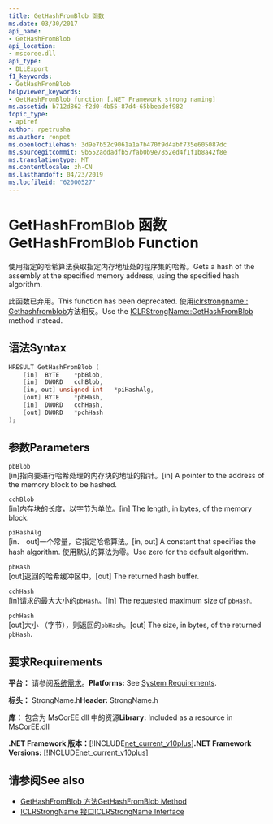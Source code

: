 ```yaml
---
title: GetHashFromBlob 函数
ms.date: 03/30/2017
api_name:
- GetHashFromBlob
api_location:
- mscoree.dll
api_type:
- DLLExport
f1_keywords:
- GetHashFromBlob
helpviewer_keywords:
- GetHashFromBlob function [.NET Framework strong naming]
ms.assetid: b712d862-f2d0-4b55-87d4-65bbeadef982
topic_type:
- apiref
author: rpetrusha
ms.author: ronpet
ms.openlocfilehash: 3d9e7b52c9061a1a7b470f9d4abf735e605087dc
ms.sourcegitcommit: 9b552addadfb57fab0b9e7852ed4f1f1b8a42f8e
ms.translationtype: MT
ms.contentlocale: zh-CN
ms.lasthandoff: 04/23/2019
ms.locfileid: "62000527"
---
```

# <a name="gethashfromblob-function"></a><span data-ttu-id="5d88a-102">GetHashFromBlob 函数</span><span class="sxs-lookup"><span data-stu-id="5d88a-102">GetHashFromBlob Function</span></span>

<span data-ttu-id="5d88a-103">使用指定的哈希算法获取指定内存地址处的程序集的哈希。</span><span class="sxs-lookup"><span data-stu-id="5d88a-103">Gets a hash of the assembly at the specified memory address, using the specified hash algorithm.</span></span>

<span data-ttu-id="5d88a-104">此函数已弃用。</span><span class="sxs-lookup"><span data-stu-id="5d88a-104">This function has been deprecated.</span></span> <span data-ttu-id="5d88a-105">使用[iclrstrongname:: Gethashfromblob](../../../../docs/framework/unmanaged-api/hosting/iclrstrongname-gethashfromblob-method.md)方法相反。</span><span class="sxs-lookup"><span data-stu-id="5d88a-105">Use the [ICLRStrongName::GetHashFromBlob](../../../../docs/framework/unmanaged-api/hosting/iclrstrongname-gethashfromblob-method.md) method instead.</span></span>

## <a name="syntax"></a><span data-ttu-id="5d88a-106">语法</span><span class="sxs-lookup"><span data-stu-id="5d88a-106">Syntax</span></span>

```cpp
HRESULT GetHashFromBlob (
    [in]  BYTE    *pbBlob,
    [in]  DWORD   cchBlob,
    [in, out] unsigned int   *piHashAlg,
    [out] BYTE    *pbHash,
    [in]  DWORD   cchHash,
    [out] DWORD   *pchHash
);
```

## <a name="parameters"></a><span data-ttu-id="5d88a-107">参数</span><span class="sxs-lookup"><span data-stu-id="5d88a-107">Parameters</span></span>

`pbBlob`\
<span data-ttu-id="5d88a-108">[in]指向要进行哈希处理的内存块的地址的指针。</span><span class="sxs-lookup"><span data-stu-id="5d88a-108">[in] A pointer to the address of the memory block to be hashed.</span></span>

`cchBlob`\
<span data-ttu-id="5d88a-109">[in]内存块的长度，以字节为单位。</span><span class="sxs-lookup"><span data-stu-id="5d88a-109">[in] The length, in bytes, of the memory block.</span></span>

`piHashAlg`\
<span data-ttu-id="5d88a-110">[in、 out]一个常量，它指定哈希算法。</span><span class="sxs-lookup"><span data-stu-id="5d88a-110">[in, out] A constant that specifies the hash algorithm.</span></span> <span data-ttu-id="5d88a-111">使用默认的算法为零。</span><span class="sxs-lookup"><span data-stu-id="5d88a-111">Use zero for the default algorithm.</span></span>

`pbHash`\
<span data-ttu-id="5d88a-112">[out]返回的哈希缓冲区中。</span><span class="sxs-lookup"><span data-stu-id="5d88a-112">[out] The returned hash buffer.</span></span>

`cchHash`\
<span data-ttu-id="5d88a-113">[in]请求的最大大小的`pbHash`。</span><span class="sxs-lookup"><span data-stu-id="5d88a-113">[in] The requested maximum size of `pbHash`.</span></span>

`pchHash`\
<span data-ttu-id="5d88a-114">[out]大小 （字节），则返回的`pbHash`。</span><span class="sxs-lookup"><span data-stu-id="5d88a-114">[out] The size, in bytes, of the returned `pbHash`.</span></span>

## <a name="requirements"></a><span data-ttu-id="5d88a-115">要求</span><span class="sxs-lookup"><span data-stu-id="5d88a-115">Requirements</span></span>

<span data-ttu-id="5d88a-116">**平台：** 请参阅[系统需求](../../../../docs/framework/get-started/system-requirements.md)。</span><span class="sxs-lookup"><span data-stu-id="5d88a-116">**Platforms:** See [System Requirements](../../../../docs/framework/get-started/system-requirements.md).</span></span>

<span data-ttu-id="5d88a-117">**标头：** StrongName.h</span><span class="sxs-lookup"><span data-stu-id="5d88a-117">**Header:** StrongName.h</span></span>

<span data-ttu-id="5d88a-118">**库：** 包含为 MsCorEE.dll 中的资源</span><span class="sxs-lookup"><span data-stu-id="5d88a-118">**Library:** Included as a resource in MsCorEE.dll</span></span>

<span data-ttu-id="5d88a-119">**.NET Framework 版本：**[!INCLUDE[net_current_v10plus](../../../../includes/net-current-v10plus-md.md)]</span><span class="sxs-lookup"><span data-stu-id="5d88a-119">**.NET Framework Versions:** [!INCLUDE[net_current_v10plus](../../../../includes/net-current-v10plus-md.md)]</span></span>

## <a name="see-also"></a><span data-ttu-id="5d88a-120">请参阅</span><span class="sxs-lookup"><span data-stu-id="5d88a-120">See also</span></span>

- [<span data-ttu-id="5d88a-121">GetHashFromBlob 方法</span><span class="sxs-lookup"><span data-stu-id="5d88a-121">GetHashFromBlob Method</span></span>](../hosting/iclrstrongname-gethashfromblob-method.md)
- [<span data-ttu-id="5d88a-122">ICLRStrongName 接口</span><span class="sxs-lookup"><span data-stu-id="5d88a-122">ICLRStrongName Interface</span></span>](../hosting/iclrstrongname-interface.md)